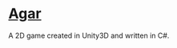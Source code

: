 [Agar](https://github.com/Codestones/Agar)
==================================================

A 2D game created in Unity3D and written in C#.
